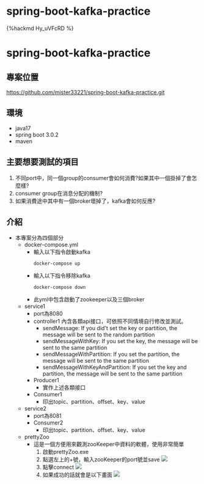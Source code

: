 # spring-boot-kafka-practice

{%hackmd Hy_uVFcRD %}
# spring-boot-kafka-practice

## 專案位置
https://github.com/mister33221/spring-boot-kafka-practice.git

## 環境
* java17
* spring boot 3.0.2
* maven

## 主要想要測試的項目
1. 不同port中，同一個group的consumer會如何消費?如果其中一個掛掉了會怎麼樣?
2. consumer group在消息分配的機制?
3. 如果消費途中其中有一個broker壞掉了，kafka會如何反應?

## 介紹

* 本專案分為四個部分
    * docker-compose.yml
        * 輸入以下指令啟動kafka
            ```
            docker-compose up
            ```
        * 輸入以下指令移除kafka
            ```
            docker-compose down
            ```
        * 此yml中包含啟動了zookeeper以及三個broker
    * service1
        * port為8080
        * controller1
            內含各類api接口，可依照不同情境自行修改並測試。
            * sendMessage: If you did't set the key or partition, the message will be sent to the random partition
            * sendMessageWithKey: If you set the key, the message will be sent to the same partition
            * sendMessageWithPartition: If you set the partition, the message will be sent to the same partition
            * sendMessageWithKeyAndPartition: If you set the key and partition, the message will be sent to the same partition
        * Producer1
            * 實作上述各類接口
        * Consumer1
            * 印出topic、partition、offset、key、value
    * service2
        * port為8081
        * Consumer2
            * 印出topic、partition、offset、key、value
    * prettyZoo
        * 這是一個方便用來觀測zooKeeper中資料的軟體，使用非常簡單
            1. 啟動prettyZoo.exe
            2. 點選左上的+號，輸入zooKeeper的port號並save
                ![](https://i.imgur.com/o6s51k6.png)
            3. 點擊connect
                ![](https://i.imgur.com/vhUSZOZ.png)
            4. 如果成功的話就會是以下畫面
                ![](https://i.imgur.com/RKd8cx3.png)

